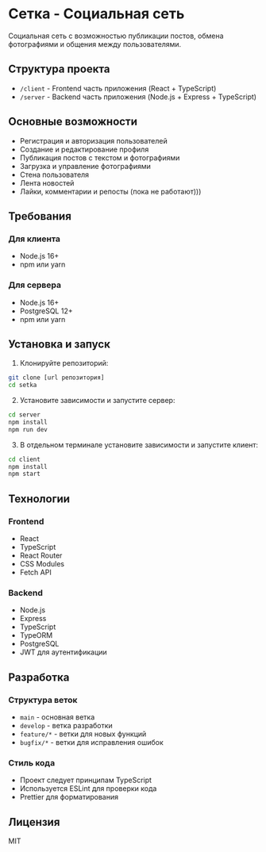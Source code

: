 # Сетка - Социальная сеть

Социальная сеть с возможностью публикации постов, обмена фотографиями и общения между пользователями.

## Структура проекта

- `/client` - Frontend часть приложения (React + TypeScript)
- `/server` - Backend часть приложения (Node.js + Express + TypeScript)

## Основные возможности

- Регистрация и авторизация пользователей
- Создание и редактирование профиля
- Публикация постов с текстом и фотографиями
- Загрузка и управление фотографиями
- Стена пользователя
- Лента новостей
- Лайки, комментарии и репосты (пока не работают)))

## Требования

### Для клиента
- Node.js 16+
- npm или yarn

### Для сервера
- Node.js 16+
- PostgreSQL 12+
- npm или yarn

## Установка и запуск

1. Клонируйте репозиторий:
```bash
git clone [url репозитория]
cd setka
```

2. Установите зависимости и запустите сервер:
```bash
cd server
npm install
npm run dev
```

3. В отдельном терминале установите зависимости и запустите клиент:
```bash
cd client
npm install
npm start
```

## Технологии

### Frontend
- React
- TypeScript
- React Router
- CSS Modules
- Fetch API

### Backend
- Node.js
- Express
- TypeScript
- TypeORM
- PostgreSQL
- JWT для аутентификации

## Разработка

### Структура веток
- `main` - основная ветка
- `develop` - ветка разработки
- `feature/*` - ветки для новых функций
- `bugfix/*` - ветки для исправления ошибок

### Стиль кода
- Проект следует принципам TypeScript
- Используется ESLint для проверки кода
- Prettier для форматирования

## Лицензия

MIT 
